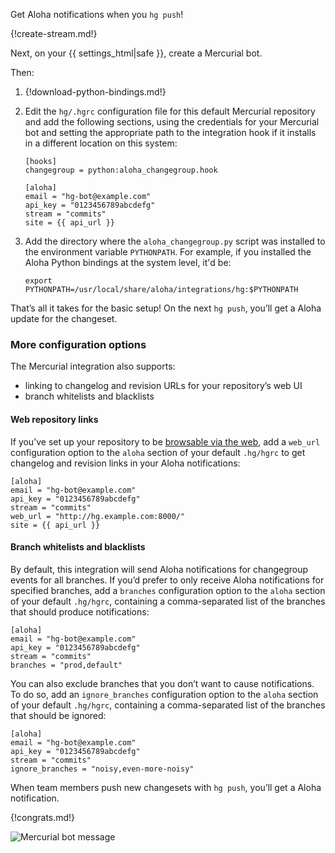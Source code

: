 Get Aloha notifications when you `hg push`!

{!create-stream.md!}

Next, on your {{ settings_html|safe }}, create a Mercurial bot.

Then:

1.  {!download-python-bindings.md!}

2.  Edit the `hg/.hgrc` configuration file for this default Mercurial
repository and add the following sections, using the credentials for
your Mercurial bot and setting the appropriate path to the integration
hook if it installs in a different location on this system:

        [hooks]
        changegroup = python:aloha_changegroup.hook

        [aloha]
        email = "hg-bot@example.com"
        api_key = "0123456789abcdefg"
        stream = "commits"
        site = {{ api_url }}

3.  Add the directory where the `aloha_changegroup.py` script was
installed to the environment variable `PYTHONPATH`.  For example, if
you installed the Aloha Python bindings at the system level, it'd be:

        export PYTHONPATH=/usr/local/share/aloha/integrations/hg:$PYTHONPATH

That’s all it takes for the basic setup! On the next `hg push`, you’ll
get a Aloha update for the changeset.

### More configuration options

The Mercurial integration also supports:

-   linking to changelog and revision URLs for your repository’s web UI
-   branch whitelists and blacklists

#### Web repository links

If you’ve set up your repository to be [browsable via the web][1],
add a `web_url` configuration option to the `aloha` section of your
default `.hg/hgrc` to get changelog and revision links in your Aloha
notifications:

    [aloha]
    email = "hg-bot@example.com"
    api_key = "0123456789abcdefg"
    stream = "commits"
    web_url = "http://hg.example.com:8000/"
    site = {{ api_url }}

[1]: https://www.mercurial-scm.org/wiki/QuickStart#Network_support

#### Branch whitelists and blacklists

By default, this integration will send Aloha notifications for
changegroup events for all branches. If you’d prefer to only receive
Aloha notifications for specified branches, add a `branches`
configuration option to the `aloha` section of your default `.hg/hgrc`,
containing a comma-separated list of the branches that should produce
notifications:

    [aloha]
    email = "hg-bot@example.com"
    api_key = "0123456789abcdefg"
    stream = "commits"
    branches = "prod,default"

You can also exclude branches that you don’t want to cause
notifications. To do so, add an `ignore_branches` configuration option
to the `aloha` section of your default `.hg/hgrc`, containing a
comma-separated list of the branches that should be ignored:

    [aloha]
    email = "hg-bot@example.com"
    api_key = "0123456789abcdefg"
    stream = "commits"
    ignore_branches = "noisy,even-more-noisy"

When team members push new changesets with `hg push`, you’ll get a
Aloha notification.

{!congrats.md!}

![Mercurial bot message](/static/images/integrations/hg/001.png)
